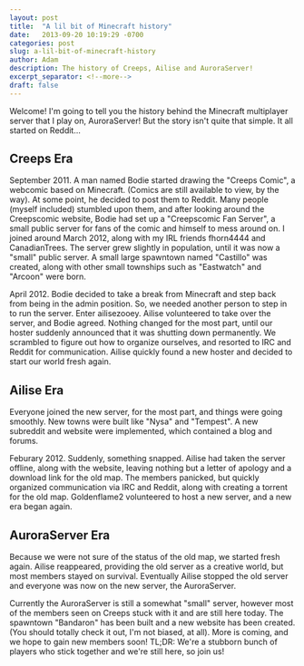 ```yaml
---
layout: post
title:  "A lil bit of Minecraft history"
date:   2013-09-20 10:19:29 -0700
categories: post
slug: a-lil-bit-of-minecraft-history
author: Adam
description: The history of Creeps, Ailise and AuroraServer!
excerpt_separator: <!--more-->
draft: false
---
```

Welcome! I'm going to tell you the history behind the Minecraft multiplayer server that I play on, AuroraServer! But the story isn't quite that simple. It all started on Reddit...

<!--more-->

## Creeps Era

September 2011. A man named Bodie started drawing the "Creeps Comic", a webcomic based on Minecraft. (Comics are still available to view, by the way). At some point, he decided to post them to Reddit. Many people (myself included) stumbled upon them, and after looking around the Creepscomic website, Bodie had set up a "Creepscomic Fan Server", a small public server for fans of the comic and himself to mess around on. I joined around March 2012, along with my IRL friends fhorn4444 and CanadianTrees. The server grew slightly in population, until it was now a "small" public server. A small
large spawntown named "Castillo" was created, along with other small townships such as "Eastwatch" and "Arcoon" were born.

April 2012. Bodie decided to take a break from Minecraft and step back from being in the admin position. So, we needed another person to step in to run the server. Enter ailisezooey. Ailise volunteered to take over the server, and Bodie agreed. Nothing changed for the most part, until our hoster suddenly announced that it was shutting down permanently. We scrambled to figure out how to organize ourselves, and resorted to IRC and Reddit for communication. Ailise quickly found a new hoster and decided to start our world fresh again.

## Ailise Era

Everyone joined the new server, for the most part, and things were going smoothly. New towns were built like "Nysa" and "Tempest". A new subreddit and website were implemented, which contained a blog and forums.

Feburary 2012. Suddenly, something snapped. Ailise had taken the server offline, along with the website, leaving nothing but a letter of apology and a download link for the old map. The members panicked, but quickly organized communication via IRC and Reddit, along with creating a torrent for the old map. Goldenflame2 volunteered to host a new server, and a new era began again.

## AuroraServer Era

Because we were not sure of the status of the old map, we started fresh again. Ailise reappeared, providing the old server as a creative world, but most members stayed on survival. Eventually Ailise stopped the old server and everyone was now on the new server, the AuroraServer.

Currently the AuroraServer is still a somewhat "small" server, however most of the members seen on Creeps stuck with it and are still here today. The spawntown "Bandaron" has been built and a new website has been created. (You should totally check it out, I'm not biased, at all). More is coming, and we hope to gain new members soon!
TL;DR: We're a stubborn bunch of players who stick together and we're still here, so join us!